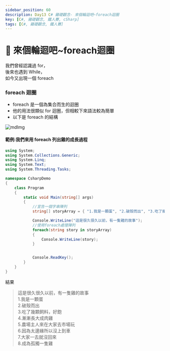 ```yaml
---
sidebar_position: 60
description: Day13 C# 雞礎觀念- 來個輪迴吧~foreach迴圈
key: [C#, 雞礎觀念, 鐵人賽, cSharp]
tags: [C#, 雞礎觀念, 鐵人賽]
---
```


# 🤖 來個輪迴吧~foreach迴圈
我們曾經認識過 for，<br/>
後來也遇到 While，<br/>
如今又出現一個 foreach

### foreach 迴圈

- foreach 是一個為集合而生的迴圈
- 他的用法很類似 for 迴圈，但相較下來語法較為簡單
- 以下是 foreach 的結構

![mdImg](https://ithelp.ithome.com.tw/upload/images/20210912/20097001BMhTFE799o.png)

#### 範例:我們來用 foreach 列出雞的成長過程

```csharp
using System;
using System.Collections.Generic;
using System.Linq;
using System.Text;
using System.Threading.Tasks;

namespace CsharpDemo
{
    class Program
    {
        static void Main(string[] args)
        {
            //宣告一個字串陣列
            string[] storyArray = { "1.我是一顆蛋", "2.破殼而出", "3.吃了幾顆飼料，好飽", "4.漸漸長大成肉雞", "5.農場主人來在大家去市場玩", "6.因為太邊緣所以沒上到車", "7.大家一去就沒回來", "8.成為孤獨一隻雞" };

            Console.WriteLine("這是很久很久以前，有一隻雞的故事");
            //使用foreach處理陣列
            foreach(string story in storyArray)
            {
                Console.WriteLine(story);
            }


            Console.ReadKey();
        }
    }
}
```

結果

> 這是很久很久以前，有一隻雞的故事<br/>
> 1.我是一顆蛋<br/>
> 2.破殼而出<br/>
> 3.吃了幾顆飼料，好飽<br/>
> 4.漸漸長大成肉雞<br/>
> 5.農場主人來在大家去市場玩<br/>
> 6.因為太邊緣所以沒上到車<br/>
> 7.大家一去就沒回來<br/>
> 8.成為孤獨一隻雞
